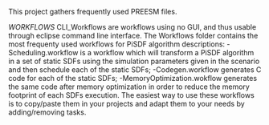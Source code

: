 This project gathers frequently used PREESM files.

*WORKFLOWS*
CLI_Workflows are workflows using no GUI, and thus usable through eclipse command line interface.
The Workflows folder contains the most frequenty used workflows for PiSDF algorithm descriptions:
-Scheduling.workflow is a workflow which will transform a PiSDF algorithm in a set of static SDFs using the simulation parameters given in the scenario and then schedule each of the static SDFs;
-Codegen.workflow generates C code for each of the static SDFs;
-MemoryOptimization.wokflow generates the same code after memory optimization in order to reduce the memory footprint of each SDFs execution.
The easiest way to use these workflows is to copy/paste them in your projects and adapt them to your needs by adding/removing tasks.
